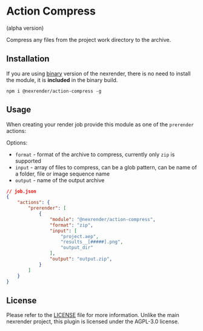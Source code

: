 # Action Compress

(alpha version)

Compress any files from the project work directory to the archive.

## Installation

If you are using [binary](https://github.com/inlife/nexrender/releases) version of the nexrender,
there is no need to install the module, it is **included** in the binary build.

```
npm i @nexrender/action-compress -g
```

## Usage

When creating your render job provide this module as one of the `prerender` actions:

Options:

- `format` - format of the archive to compress, currently only `zip` is supported
- `input` - array of files to compress, can be a glob pattern, can be name of a folder, file or image sequence name
- `output` - name of the output archive

```json
// job.json
{
    "actions": {
        "prerender": [
            {
                "module": "@nexrender/action-compress",
                "format": "zip",
                "input": [
                    "project.aep",
                    "results__[#####].png",
                    "output_dir"
                ],
                "output": "output.zip",
            }
        ]
    }
}
```


## License

Please refer to the [LICENSE](LICENSE) file for more information. Unlike the main nexrender project, this plugin is licensed under the AGPL-3.0 license.
